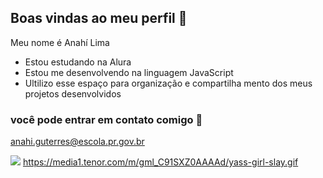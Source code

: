 ## Boas vindas ao meu perfil 💙

Meu nome é Anahí Lima

- Estou estudando na Alura
- Estou me desenvolvendo na linguagem JavaScript
- Ultilizo esse espaço para organização e compartilha mento dos meus projetos desenvolvidos

### você pode entrar em contato comigo 📧

anahi.guterres@escola.pr.gov.br

![](https://media1.tenor.com/m/gml_C91SXZ0AAAAd/yass-girl-slay.gif)
https://media1.tenor.com/m/gml_C91SXZ0AAAAd/yass-girl-slay.gif
